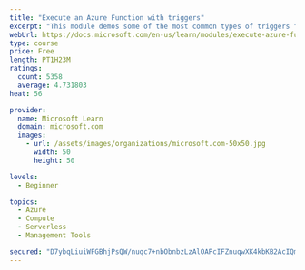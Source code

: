 ```yaml
---
title: "Execute an Azure Function with triggers"
excerpt: "This module demos some of the most common types of triggers for executing Azure Functions and how to configure them to execute your logic."
webUrl: https://docs.microsoft.com/en-us/learn/modules/execute-azure-function-with-triggers/
type: course
price: Free
length: PT1H23M
ratings:
  count: 5358
  average: 4.731803
heat: 56

provider:
  name: Microsoft Learn
  domain: microsoft.com
  images:
    - url: /assets/images/organizations/microsoft.com-50x50.jpg
      width: 50
      height: 50

levels:
  - Beginner

topics:
  - Azure
  - Compute
  - Serverless
  - Management Tools

secured: "D7ybqLiuiWFGBhjPsQW/nuqc7+nbObnbzLzAlOAPcIFZnuqwXK4kbKB2AcIQmnNsVCw91tHD5AvmkKGt/8jqjuzvb2rvqaQmET2s7x1dDsKzk5IgcrwxTXcSx/ND4xQFaxQo2CKZsUYDuniVd8egaL7H282x2bsIL/fPmS+TYAVlEFLwsYcKreyE+NFEDkK8o3ptsuwxY6eC/MGr+7ywyKuJaKkMaqvUJoGNqB3xobrap8M7bMeD3d1qjtCfAiaI1gSVQGw4eaq4YcG1rIizAyMnRZK30qFMJfMzDQd8nWT/kKPagsexeCA3N9auBK/2H4g2Ljp6aPaKTYEAH/ziZaUNKX1ugZuU7cNsRniboI3S2wEOWXYQHsN/fFWiC+hla3nctL0yDhEuMGFvwsnC4gNPnMqjJWPhk6neFsOBHWY=;xtMfvSibAcTOXCBS8/UJ2A=="
---
```


